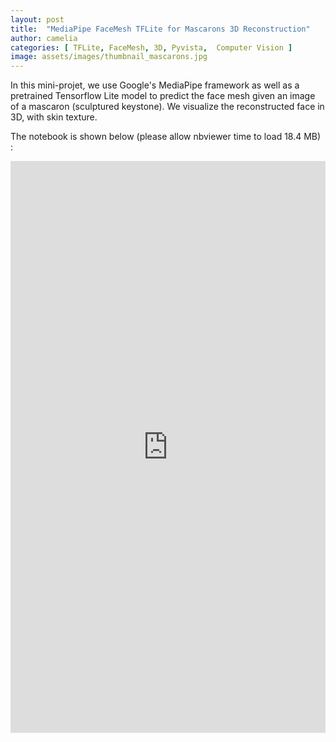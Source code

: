 ```yaml
---
layout: post
title:  "MediaPipe FaceMesh TFLite for Mascarons 3D Reconstruction"
author: camelia
categories: [ TFLite, FaceMesh, 3D, Pyvista,  Computer Vision ]
image: assets/images/thumbnail_mascarons.jpg
---
```


In this mini-projet, we use Google's MediaPipe framework as well as a pretrained Tensorflow Lite model to predict the face mesh given an image of a mascaron (sculptured keystone). We visualize the reconstructed face in 3D, with skin texture.

The notebook is shown below (please allow nbviewer time to load 18.4 MB) :


<p><iframe style="width:100%;" height="915" src="https://nbviewer.jupyter.org/github/camelia-c/techfolio/blob/main/tflite_face_mesh_mascarons/MediaPipe_FaceMesh_TFLite_Mascarons_3D.ipynb" frameborder="0" allowfullscreen></iframe></p>




